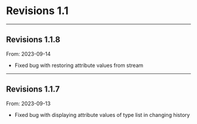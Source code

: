 # Revisions 1.1


---

## Revisions 1.1.8
From: 2023-09-14

* Fixed bug with restoring attribute values from stream


---

## Revisions 1.1.7
From: 2023-09-13

* Fixed bug with displaying attribute values of type list in changing history